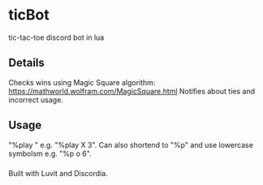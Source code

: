 # ticBot
tic-tac-toe discord bot in lua

## Details
Checks wins using Magic Square algorithm: https://mathworld.wolfram.com/MagicSquare.html
Notifies about ties and incorrect usage.

## Usage
"%play <symbol> <cell>" e.g. "%play X 3". Can also shortend to "%p" and use lowercase symbolsm e.g. "%p o 6".

###
Built with Luvit and Discordia. 
